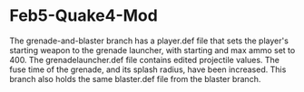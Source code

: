 # Feb5-Quake4-Mod
The grenade-and-blaster branch has a player.def file that sets the player's starting weapon to the grenade launcher, with starting and max ammo set to 400. The grenadelauncher.def file contains edited projectile values. The fuse time of the grenade, and its splash radius, have been increased. This branch also holds the same blaster.def file from the blaster branch.

